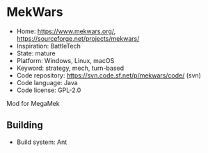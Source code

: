 # MekWars

- Home: https://www.mekwars.org/, https://sourceforge.net/projects/mekwars/
- Inspiration: BattleTech
- State: mature
- Platform: Windows, Linux, macOS
- Keyword: strategy, mech, turn-based
- Code repository: https://svn.code.sf.net/p/mekwars/code/ (svn)
- Code language: Java
- Code license: GPL-2.0

Mod for MegaMek

## Building

- Build system: Ant
